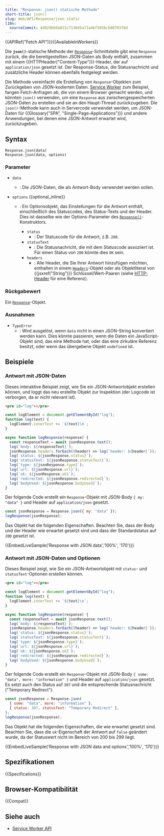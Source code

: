```yaml
---
title: "Response: json() statische Methode"
short-title: json()
slug: Web/API/Response/json_static
l10n:
  sourceCommit: 4d929bb0a021c7130d5a71a4bf505bcb8070378d
---
```


{{APIRef("Fetch API")}}{{AvailableInWorkers}}

Die **`json()`**-statische Methode der [`Response`](/de/docs/Web/API/Response)-Schnittstelle gibt eine `Response` zurück, die die bereitgestellten JSON-Daten als Body enthält, zusammen mit einem {{HTTPHeader("Content-Type")}}-Header, der auf `application/json` gesetzt ist. Der Response-Status, die Statusnachricht und zusätzliche Header können ebenfalls festgelegt werden.

Die Methode vereinfacht die Erstellung von `Response`-Objekten zum Zurückgeben von JSON-kodierten Daten. [Service Worker](/de/docs/Web/API/Service_Worker_API) zum Beispiel, fangen Fetch-Anfragen ab, die von einem Browser gemacht werden, und könnten `json()` verwenden, um eine `Response` aus zwischengespeicherten JSON-Daten zu erstellen und sie an den Haupt-Thread zurückzugeben. Die `json()`-Methode kann auch in Servercode verwendet werden, um JSON-Daten für {{Glossary("SPA", "Single-Page-Applications")}} und andere Anwendungen, bei denen eine JSON-Antwort erwartet wird, zurückzugeben.

## Syntax

```js-nolint
Response.json(data)
Response.json(data, options)
```

### Parameter

- `data`
  - : Die JSON-Daten, die als Antwort-Body verwendet werden sollen.
- `options` {{optional_inline}}

  - : Ein Optionsobjekt, das Einstellungen für die Antwort enthält, einschließlich des Statuscodes, des Status-Texts und der Header. Dies ist dasselbe wie der Options-Parameter des [`Response()`](/de/docs/Web/API/Response/Response)-Konstruktors.

    - `status`
      - : Der Statuscode für die Antwort, z.B. `200`.
    - `statusText`
      - : Die Statusnachricht, die mit dem Statuscode assoziiert ist. Für einen Status von `200` könnte dies `OK` sein.
    - `headers`
      - : Alle Header, die Sie Ihrer Antwort hinzufügen möchten, enthalten in einem [`Headers`](/de/docs/Web/API/Headers)-Objekt oder als Objektliteral von {{jsxref("String")}} Schlüssel/Wert-Paaren (siehe [HTTP-Header](/de/docs/Web/HTTP/Reference/Headers) für eine Referenz).

### Rückgabewert

Ein [`Response`](/de/docs/Web/API/Response)-Objekt.

### Ausnahmen

- `TypeError`
  - : Wird ausgelöst, wenn `data` nicht in einen JSON-String konvertiert werden kann. Dies könnte passieren, wenn die Daten ein JavaScript-Objekt sind, das eine Methode hat, oder das eine zirkuläre Referenz besitzt, oder wenn das übergebene Objekt `undefined` ist.

## Beispiele

### Antwort mit JSON-Daten

Dieses interaktive Beispiel zeigt, wie Sie ein JSON-Antwortobjekt erstellen können, und loggt das neu erstellte Objekt zur Inspektion (der Logcode ist verborgen, da er nicht relevant ist).

```html hidden
<pre id="log"></pre>
```

```js hidden
const logElement = document.getElementById("log");
function log(text) {
  logElement.innerText += `${text}\n`;
}

async function logResponse(response) {
  const responseText = await jsonResponse.text();
  log(`body: ${responseText}`);
  jsonResponse.headers.forEach((header) => log(`header: ${header}`));
  log(`status: ${jsonResponse.status}`);
  log(`statusText: ${jsonResponse.statusText}`);
  log(`type: ${jsonResponse.type}`);
  log(`url: ${jsonResponse.url}`);
  log(`ok: ${jsonResponse.ok}`);
  log(`redirected: ${jsonResponse.redirected}`);
  log(`bodyUsed: ${jsonResponse.bodyUsed}`);
}
```

Der folgende Code erstellt ein `Response`-Objekt mit JSON-Body `{ my: "data" }` und Header auf `application/json` gesetzt.

```js
const jsonResponse = Response.json({ my: "data" });
logResponse(jsonResponse);
```

Das Objekt hat die folgenden Eigenschaften. Beachten Sie, dass der Body und der Header wie erwartet gesetzt sind und dass der Standardstatus auf `200` gesetzt ist.

{{EmbedLiveSample('Response with JSON data','100%', '170')}}

### Antwort mit JSON-Daten und Optionen

Dieses Beispiel zeigt, wie Sie ein JSON-Antwortobjekt mit `status`- und `statusText`-Optionen erstellen können.

```html hidden
<pre id="log"></pre>
```

```js hidden
const logElement = document.getElementById("log");
function log(text) {
  logElement.innerText += `${text}\n`;
}

async function logResponse(response) {
  const responseText = await jsonResponse.text();
  log(`body: ${responseText}`);
  jsonResponse.headers.forEach((header) => log(`header: ${header}`));
  log(`status: ${jsonResponse.status}`);
  log(`statusText: ${jsonResponse.statusText}`);
  log(`type: ${jsonResponse.type}`);
  log(`url: ${jsonResponse.url}`);
  log(`ok: ${jsonResponse.ok}`);
  log(`redirected: ${jsonResponse.redirected}`);
  log(`bodyUsed: ${jsonResponse.bodyUsed}`);
}
```

Der folgende Code erstellt ein `Response`-Objekt mit JSON-Body `{ some: "data", more: "information" }` und Header auf `application/json` gesetzt. Es setzt auch den Status auf `307` und die entsprechende Statusnachricht ("Temporary Redirect").

```js
const jsonResponse = Response.json(
  { some: "data", more: "information" },
  { status: 307, statusText: "Temporary Redirect" },
);
logResponse(jsonResponse);
```

Das Objekt hat die folgenden Eigenschaften, die wie erwartet gesetzt sind. Beachten Sie, dass die `ok`-Eigenschaft der Antwort auf `false` geändert wurde, da der Statuswert nicht im Bereich von 200 bis 299 liegt.

{{EmbedLiveSample('Response with JSON data and options','100%', '170')}}

## Spezifikationen

{{Specifications}}

## Browser-Kompatibilität

{{Compat}}

## Siehe auch

- [Service Worker API](/de/docs/Web/API/Service_Worker_API)
